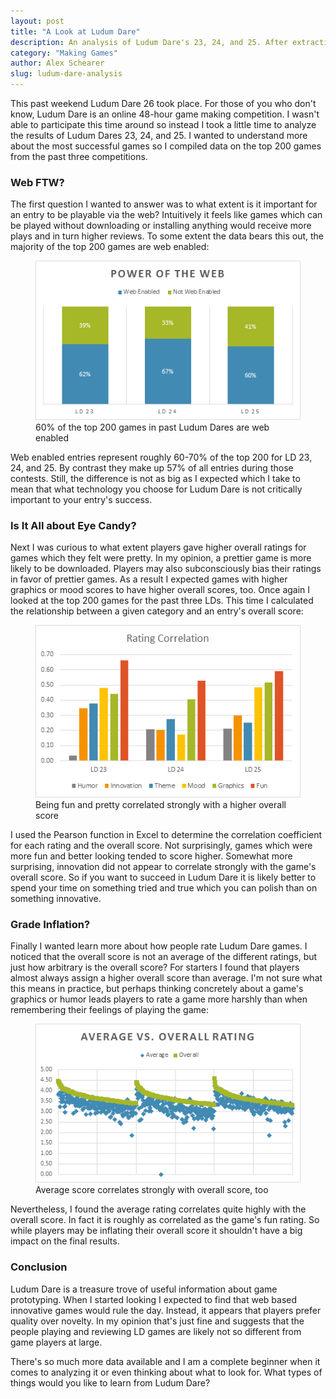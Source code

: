 ```yaml
---
layout: post
title: "A Look at Ludum Dare"
description: An analysis of Ludum Dare's 23, 24, and 25. After extracting data from these contests, what lessons can we draw from the data?
category: "Making Games"
author: Alex Schearer
slug: ludum-dare-analysis
---
```


This past weekend Ludum Dare 26 took place. 
For those of you who don't know, Ludum Dare is an online 48-hour game making 
competition. I wasn't able to participate this time around so instead I took a 
little time to analyze the results of Ludum Dares 23, 24, and 25. I wanted 
to understand more about the most successful games so I compiled data on the top 
200 games from the past three competitions.

### Web FTW?
The first question I wanted to answer was to what extent is it important for an 
entry to be playable via the web? Intuitively it feels like games which can be 
played without downloading or installing anything would receive more plays and in 
turn higher reviews. To some extent the data bears this out, the majority of the 
top 200 games are web enabled:

<figure>
    <a href="/img/posts/2013-05-01-Ludum Dare Analysis/power-of-web.png">
        <img src="/img/posts/2013-05-01-Ludum Dare Analysis/power-of-web.png" alt="60% of the top 200 games in past Ludum Dares are web enabled" />
    </a>
    <figcaption>60% of the top 200 games in past Ludum Dares are web enabled</figcaption>
</figure>

Web enabled entries represent roughly 60-70% of the top 200 for LD 23, 24, and 25. 
By contrast they make up 57% of all entries during those contests. Still, the 
difference is not as big as I expected which I take to mean that what technology 
you choose for Ludum Dare is not critically important to your entry's success. 

### Is It All about Eye Candy?
Next I was curious to what extent players gave higher overall ratings for games which 
they felt were pretty. In my opinion, a prettier game is more likely to be 
downloaded. Players may also subconsciously bias their ratings in favor of prettier 
games. As a result I expected games with higher graphics or mood scores to have 
higher overall scores, too. Once again I looked at the top 200 games for the past 
three LDs. This time I calculated the relationship between a given category and
an entry's overall score:

<figure>
    <a href="/img/posts/2013-05-01-Ludum Dare Analysis/rating-correlation.png">
        <img src="/img/posts/2013-05-01-Ludum Dare Analysis/rating-correlation.png" alt="Being fun and pretty correlated strongly with a higher overall score" />
    </a>
    <figcaption>Being fun and pretty correlated strongly with a higher overall score</figcaption>
</figure>

I used the Pearson function in Excel to determine the correlation coefficient for 
each rating and the overall score. Not surprisingly, games which were more fun and 
better looking tended to score higher. Somewhat more surprising, innovation did not 
appear to correlate strongly with the game's overall score. So if you want to 
succeed in Ludum Dare it is likely better to spend your time on something tried and 
true which you can polish than on something innovative.

### Grade Inflation?
Finally I wanted learn more about how people rate Ludum Dare games. I noticed that 
the overall score is not an average of the different ratings, but just how arbitrary 
is the overall score? For starters I found that players almost always assign a higher 
overall score than average. I'm not sure what this means in practice, but perhaps 
thinking concretely about a game's graphics or humor leads players to rate a game 
more harshly than when remembering their feelings of playing the game:

<figure>
    <a href="/img/posts/2013-05-01-Ludum Dare Analysis/average-v-overall.png">
        <img src="/img/posts/2013-05-01-Ludum Dare Analysis/average-v-overall.png" alt="Average score correlates strongly with overall score, too" />
    </a>
    <figcaption>Average score correlates strongly with overall score, too</figcaption>
</figure>

Nevertheless, I found the average rating correlates quite highly with the overall 
score. In fact it is roughly as correlated as the game's fun rating. So while 
players may be inflating their overall score it shouldn't have a big impact on the 
final results.

### Conclusion
Ludum Dare is a treasure trove of useful information about game prototyping. 
When I started looking I expected to find that web based innovative games 
would rule the day. Instead, it appears that players prefer quality over novelty. 
In my opinion that's just fine and suggests that the people playing and reviewing 
LD games are likely not so different from game players at large.

There's so much more data available and I am a complete beginner when it comes to 
analyzing it or even thinking about what to look for. What types of things would 
you like to learn from Ludum Dare?
